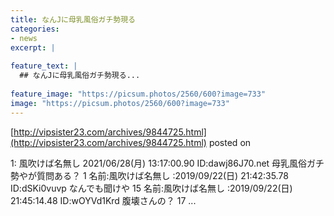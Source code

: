 ```yaml
---
title: なんJに母乳風俗ガチ勢現る
categories:
- news
excerpt: |
  
feature_text: |
  ## なんJに母乳風俗ガチ勢現る...
  
feature_image: "https://picsum.photos/2560/600?image=733"
image: "https://picsum.photos/2560/600?image=733"
---
```


[http://vipsister23.com/archives/9844725.html](http://vipsister23.com/archives/9844725.html)
posted on 

<!--more-->

1: 風吹けば名無し 2021/06/28(月) 13:17:00.90 ID:dawj86J70.net 母乳風俗ガチ勢やが質問ある？ 1 名前:風吹けば名無し :2019/09/22(日) 21:42:35.78 ID:dSKi0vuvp なんでも聞けや 15 名前:風吹けば名無し :2019/09/22(日) 21:45:14.48 ID:wOYVd1Krd 腹壊さんの？ 17 ...
